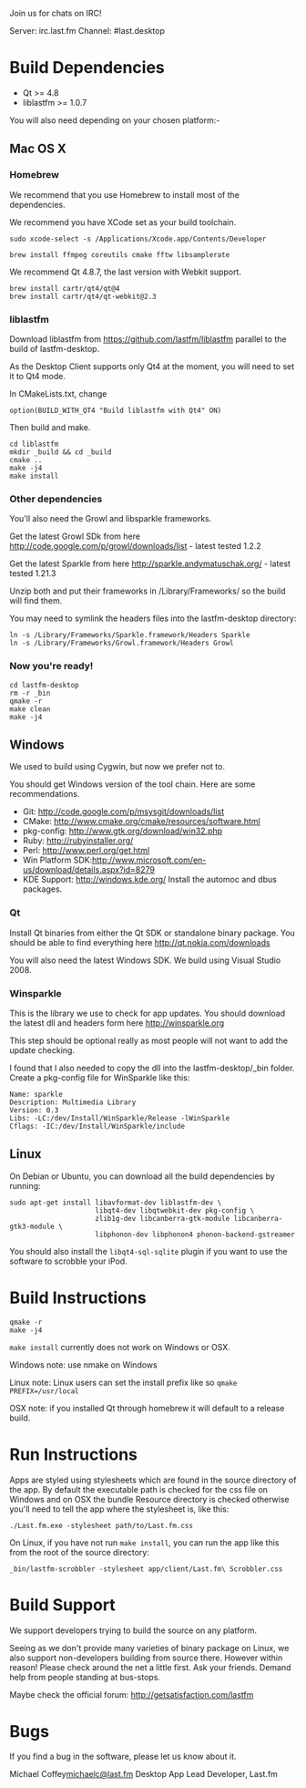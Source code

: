 Join us for chats on IRC!

Server: irc.last.fm
Channel: #last.desktop

# Build Dependencies

* Qt >= 4.8
* liblastfm >= 1.0.7

You will also need depending on your chosen platform:-

## Mac OS X

### Homebrew

We recommend that you use Homebrew to install most of the dependencies.

We recommend you have XCode set as your build toolchain.

```
sudo xcode-select -s /Applications/Xcode.app/Contents/Developer

```

```
brew install ffmpeg coreutils cmake fftw libsamplerate
```


We recommend Qt 4.8.7, the last version with Webkit support.

```
brew install cartr/qt4/qt@4
brew install cartr/qt4/qt-webkit@2.3
```

### liblastfm

Download liblastfm from https://github.com/lastfm/liblastfm parallel to the build of lastfm-desktop.

As the Desktop Client supports only Qt4 at the moment, you will need to set it to Qt4 mode.

In CMakeLists.txt, change
```
option(BUILD_WITH_QT4 "Build liblastfm with Qt4" ON)

```

Then build and make.
```
cd liblastfm
mkdir _build && cd _build
cmake ..
make -j4
make install
```

### Other dependencies

You'll also need the Growl and libsparkle frameworks.

Get the latest Growl SDk from here http://code.google.com/p/growl/downloads/list - latest tested 1.2.2

Get the latest Sparkle from here http://sparkle.andymatuschak.org/ - latest tested 1.21.3

Unzip both and put their frameworks in /Library/Frameworks/ so the build will find them.

You may need to symlink the headers files into the lastfm-desktop directory:

```
ln -s /Library/Frameworks/Sparkle.framework/Headers Sparkle
ln -s /Library/Frameworks/Growl.framework/Headers Growl
```

### Now you're ready!

```
cd lastfm-desktop
rm -r _bin
qmake -r
make clean
make -j4
```


## Windows

We used to build using Cygwin, but now we prefer not to.

You should get Windows version of the tool chain. Here are some recommendations.

- Git: http://code.google.com/p/msysgit/downloads/list
- CMake: http://www.cmake.org/cmake/resources/software.html
- pkg-config: http://www.gtk.org/download/win32.php
- Ruby: http://rubyinstaller.org/
- Perl: http://www.perl.org/get.html
- Win Platform SDK:http://www.microsoft.com/en-us/download/details.aspx?id=8279
- KDE Support: http://windows.kde.org/ Install the automoc and dbus packages.

### Qt

Install Qt binaries from either the Qt SDK or standalone binary package. You should be able to find everything here http://qt.nokia.com/downloads

You will also need the latest Windows SDK. We build using Visual Studio 2008.

### Winsparkle

This is the library we use to check for app updates. You should download the latest dll and headers form here http://winsparkle.org

This step should be optional really as most people will not want to add the update checking.

I found that I also needed to copy the dll into the lastfm-desktop/_bin folder. Create a pkg-config file for WinSparkle like this:

    Name: sparkle
    Description: Multimedia Library
    Version: 0.3
    Libs: -LC:/dev/Install/WinSparkle/Release -lWinSparkle
    Cflags: -IC:/dev/Install/WinSparkle/include

## Linux

On Debian or Ubuntu, you can download all the build dependencies by running:

    sudo apt-get install libavformat-dev liblastfm-dev \
                         libqt4-dev libqtwebkit-dev pkg-config \
                         zlib1g-dev libcanberra-gtk-module libcanberra-gtk3-module \
                         libphonon-dev libphonon4 phonon-backend-gstreamer


You should also install the `libqt4-sql-sqlite` plugin if you want to use the
software to scrobble your iPod.

# Build Instructions

    qmake -r
    make -j4
    
`make install` currently does not work on Windows or OSX.

Windows note: use nmake on Windows

Linux note: Linux users can set the install prefix like so `qmake PREFIX=/usr/local`

OSX note: if you installed Qt through homebrew it will default to a release build.

# Run Instructions

Apps are styled using stylesheets which are found in the source directory
of the app. By default the executable path is checked for the css file on
Windows and on OSX the bundle Resource directory is checked otherwise you'll
need to tell the app where the stylesheet is, like this: 

    ./Last.fm.exe -stylesheet path/to/Last.fm.css
    
On Linux, if you have not run `make install`, you can run the app like this
from the root of the source directory:

    _bin/lastfm-scrobbler -stylesheet app/client/Last.fm\ Scrobbler.css

# Build Support

We support developers trying to build the source on any platform. 

Seeing as we don't provide many varieties of binary package on Linux, we also
support non-developers building from source there. However within reason!
Please check around the net a little first. Ask your friends. Demand help
from people standing at bus-stops.

Maybe check the official forum: http://getsatisfaction.com/lastfm

# Bugs

If you find a bug in the software, please let us know about it.

Michael Coffey<michaelc@last.fm>
Desktop App Lead Developer, Last.fm
